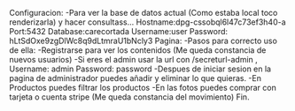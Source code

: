 Configuracion:
-Para ver la base de datos actual (Como estaba local toco renderizarla) y hacer consultass...
Hostname:dpg-cssobql6l47c73ef3h40-a
Port:5432
Database:carecortada
Username:user
Password: hLtSdOxe9zgDlWc8q9dLtmraU1bNcly3
Pagina:
-Pasos para correcto uso de ella:
    -Registrarse para ver los contenidos (Me queda constancia de nuevos usuarios)
    -Si eres el admin usar la url con /secreturl-admin  , Username: admin  Password: password
    -Despues de iniciar sesion en la pagina de administrador puedes añadir y eliminar lo que quieras.
    -En Productos puedes filtrar los productos
    -En las fotos puedes comprar con tarjeta o cuenta stripe (Me queda constancia del movimiento)
Fin.